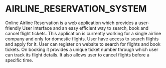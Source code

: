 # AIRLINE_RESERVATION_SYSTEM

Online Airline Reservation is a web application which provides a user-friendly User Interface and an easy efficient way to search, book and cancel flight tickets.
This application is currently working for a single airline company and only for domestic flights. User have access to search flights and apply for it. 
User can register on website to search for flights and book tickets. On booking it provides a unique ticket number through which user can track its flight details.
It also allows user to cancel flights before a specific time.
